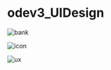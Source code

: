 # odev3_UIDesign

![bank](https://github.com/senasengul8/odev3_UIDesign/assets/44581008/7bd8fda3-83fe-485b-b9ba-91b76b892d8d)



![icon](https://github.com/senasengul8/odev3_UIDesign/assets/44581008/6bcb3a6e-f8f5-49ab-babf-70688a11d0a7)



![ux](https://github.com/senasengul8/odev3_UIDesign/assets/44581008/2e0c9215-baa7-46fa-b7c5-ff2a087be8b4)
